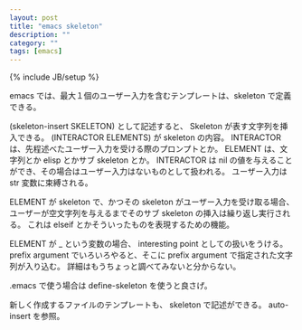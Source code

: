 ```yaml
---
layout: post
title: "emacs skeleton"
description: ""
category: ""
tags: [emacs]
---
```

{% include JB/setup %}

emacs では、最大１個のユーザー入力を含むテンプレートは、skeleton で定義できる。

(skeleton-insert SKELETON) として記述すると、 Skeleton が表す文字列を挿入できる。
(INTERACTOR ELEMENTS) が skeleton の内容。
INTERACTOR は、先程述べたユーザー入力を受ける際のプロンプトとか。
ELEMENT は、文字列とか elisp とかサブ skeleton とか。
INTERACTOR は nil の値を与えることができ、その場合はユーザー入力はないものとして扱われる。
ユーザー入力は str 変数に束縛される。

ELEMENT が skeleton で、かつその skeleton がユーザー入力を受け取る場合、
ユーザーが空文字列を与えるまでそのサブ skeleton の挿入は繰り返し実行される。
これは elseif とかそういったものを表現するための機能。

ELEMENT が _ という変数の場合、 interesting point としての扱いをうける。
prefix argument でいろいろやると、そこに prefix argument で指定された文字列が入り込む。
詳細はもうちょっと調べてみないと分からない。

.emacs で使う場合は define-skeleton を使うと良さげ。

新しく作成するファイルのテンプレートも、 skeleton で記述ができる。
auto-insert を参照。
